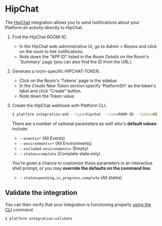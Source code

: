 # HipChat

The [HipChat](https://hipchat.com) integration allows you to send notifications about your Platform.sh activity directly to HipChat.

1.  Find the HipChat ROOM-ID.

    * In the HipChat web administrative UI, go to _Admin > Rooms_ and click on the room to link notifications.
    * Note down the "APP ID" listed in the _Room Details_ on the Room's 'Summary' page (you can also find the ID from the URL).

2.  Generate a room-specific HIPCHAT-TOKEN.

    * Click on the Room's 'Tokens' page in the sidebar.
    * In the _Create New Token_ section specify 'PlatformSH' as the token's label and click "Create" button.
    * Note down the Token value.

3.  Create the HipChat webhook with Platform CLI.

    ```bash
    $ platform integration:add --type=hipchat --room=ROOM-ID --token=HIPCHAT-TOKEN
    ```

    There are a number of optional parameters as well who's **default values** include:

    * `--events=*`  (All Events)
    * `--environments=*`  (All Environments)
    * `--excluded-environments=` (Empty)
    * `--states=complete`  (Complete state only)

    You're given a chance to customize these parameters in an interactive shell prompt, or you may **override the defaults on the command line**:

    * `--states=pending,in_progress,complete` (All states)

## Validate the integration

You can then verify that your integration is functioning properly [using the CLI](/administration/integrations.md#validating-integrations) command

```
$ platform integration:validate
```
